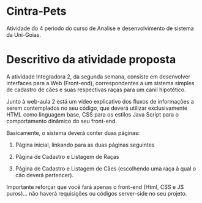 # Cintra-Pets
 Atividade do 4 periodo do curso de Analise e desenvolvimento de sistema da Uni-Goias.

 # Descritivo da atividade proposta

A atividade Integradora 2, da segunda semana, consiste em desenvolver interfaces para a Web (Front-end), correspondentes a um sistema simples de cadastro de cães e suas respectivas raças para um canil hipotético.

Junto à web-aula 2 está um vídeo explicativo dos fluxos de informações a serem contemplados no seu código, que deverá utilizar exclusivamente HTML como linguagem base, CSS para os estilos Java Script para o comportamento dinâmico do seu front-end.

Basicamente, o sistema deverá conter duas páginas:

1) Página inicial, linkando para as duas páginas seguintes

2) Página de Cadastro e Listagem de Raças

3) Página de Cadastro e Listagem de Cães (escolhendo uma raça à qual o cão deverá pertencer).

Importante reforçar que você fará apenas o front-end (Html, CSS e JS puros)... não haverá requisições ou códigos server-side no seu projeto.